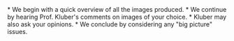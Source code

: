 <section id="methodology" title="Proposed Methodology">
* We begin with a quick overview of all the images produced.
* We continue by hearing Prof. Kluber's comments on images of your choice.
    * Kluber may also ask your opinions.
* We conclude by considering any "big picture" issues.

